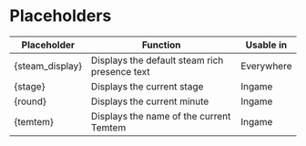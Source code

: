 # Placeholders
|Placeholder|Function|Usable in|
|--|--|--|
|{steam_display}|Displays the default steam rich presence text|Everywhere|
|{stage}|Displays the current stage|Ingame|
|{round}|Displays the current minute|Ingame|
|{temtem}|Displays the name of the current Temtem|Ingame|